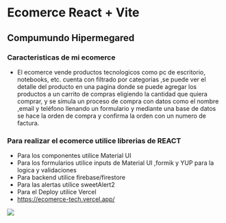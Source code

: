 # Ecomerce React + Vite 
## Compumundo Hipermegared

### Caracteristicas de mi ecomerce
- El ecomerce vende productos tecnologicos como pc de escritorio, notebooks, etc.
cuenta con filtrado por categorias ,se puede ver el detalle del producto en una pagina donde se puede agregar los productos a un carrito de compras eligiendo la cantidad que quiera comprar, y se simula un proceso de compra con datos como el nombre ,email y teléfono llenando un formulario y mediante una base de datos se hace la orden de compra y confirma la orden con un numero de factura.

### Para realizar el ecomerce utilice librerias de REACT 

- Para los componentes utilice Material UI
- Para los formularios utilice inputs de Material UI ,formik y YUP para la logica y validaciones 
- Para backend utilice firebase/firestore
- Para las alertas utilice sweetAlert2
- Para el Deploy utilice Vercel
-  https://ecomerce-tech.vercel.app/

![](./animacion.gif)
